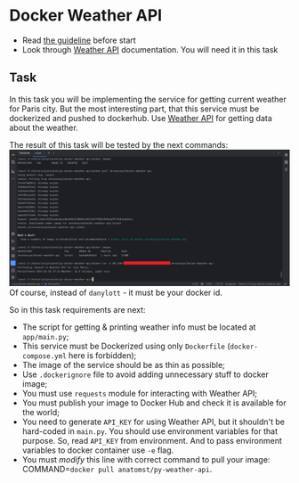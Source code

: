 # Docker Weather API

- Read [the guideline](https://github.com/mate-academy/py-task-guideline/blob/main/README.md) before start
- Look through [Weather API](https://www.weatherapi.com/docs/) documentation. You will need it in this task


## Task

In this task you will be implementing the service for getting current weather
for Paris city. But the most interesting part, that this service must be dockerized
and pushed to dockerhub. Use [Weather API](https://www.weatherapi.com/docs/) for getting
data about the weather.

The result of this task will be tested by the next commands:
![img.png](result.png)
Of course, instead of `danylott` - it must be your docker id.

So in this task requirements are next:
- The script for getting & printing weather info must be located at `app/main.py`;
- This service must be Dockerized using only `Dockerfile` (`docker-compose.yml` here is forbidden);
- The image of the service should be as thin as possible;
- Use `.dockerignore` file to avoid adding unnecessary stuff to docker image;
- You must use `requests` module for interacting with Weather API;
- You must publish your image to Docker Hub and check it is available for the world;
- You need to generate `API_KEY` for using Weather API, but it shouldn't be hard-coded in `main.py`. 
  You should use environment variables for that purpose. So, read `API_KEY` from environment. 
  And to pass environment variables to docker container use `-e` flag.
- You must *modify* this line with correct command to pull your image:
  COMMAND=`docker pull anatomst/py-weather-api`.
